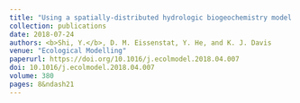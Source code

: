 ```yaml
---
title: "Using a spatially-distributed hydrologic biogeochemistry model with a nitrogen transport module to study the spatial variation of carbon processes in a Critical Zone Observatory"
collection: publications
date: 2018-07-24
authors: <b>Shi, Y.</b>, D. M. Eissenstat, Y. He, and K. J. Davis
venue: "Ecological Modelling"
paperurl: https://doi.org/10.1016/j.ecolmodel.2018.04.007
doi: 10.1016/j.ecolmodel.2018.04.007
volume: 380
pages: 8&ndash21
---
```

